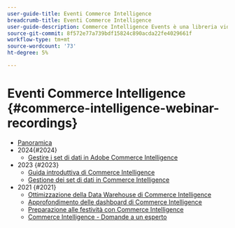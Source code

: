 ```yaml
---
user-guide-title: Eventi Commerce Intelligence
breadcrumb-title: Eventi Commerce Intelligence
user-guide-description: Commerce Intelligence Events è una libreria video in cui esperti e colleghi hanno condiviso i loro pensieri e idee sull’intelligenza di Adobe Commerce.
source-git-commit: 8f572e77a739bdf15824c890acda22fe4029661f
workflow-type: tm+mt
source-wordcount: '73'
ht-degree: 5%

---
```



# Eventi Commerce Intelligence  {#commerce-intelligence-webinar-recordings}

+ [Panoramica](overview.md)
+ 2024{#2024}
   + [Gestire i set di dati in Adobe Commerce Intelligence](2024/manage-data-sets-adobe-commerce.md)
+ 2023 {#2023}
   + [Guida introduttiva di Commerce Intelligence](2023/getting-started.md)
   + [Gestione dei set di dati in Commerce Intelligence](2023/manage-data-sets.md)
+ 2021 {#2021}
   + [Ottimizzazione della Data Warehouse di Commerce Intelligence](2021-22/optimize-data-warehouse.md)
   + [Approfondimento delle dashboard di Commerce Intelligence](2021-22/dashboards-deep-dive.md)
   + [Preparazione alle festività con Commerce Intelligence](2021-22/holiday-readiness.md)
   + [Commerce Intelligence - Domande a un esperto](2021-22/ask-expert.md)

<!--+ Commerce Events {#commerce-events}
  + [Overview](commerce-events/overview.md)
  + 2022 {#2022}
    + [Top Tips and Tricks for Adobe Campaign Standard](customer-journeys/2022/tips-and-tricks.md)
    + [Develop and customize data models in Adobe [!DNL Campaign Classic]](customer-journeys/2022/data-models.md)

+ Data and insights {#commerce-release-updates}
  + [Overview](commerce-release-updates/overview.md)
  + 2022 {#2022}
    + [Innovations and trends](data-and-insights/2022/innovations.md)
    + [Sensei and Analysis Workspace](data-and-insights/2022/sensei.md)
    + [Personalize and automate with Adobe Target](data-and-insights/2022/personalize.md)
    + [Analytics and Target applications for Mobile and Apps](data-and-insights/2022/mobile-and-apps.md)
    + [Cross Device Analytics and Customer Journey Analytics](data-and-insights/2022/cross-device-analytics.md) -->